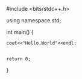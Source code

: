 #include <bits/stdc++.h>

using namespace std;


int main() {

	cout<<"Hello,World"<<endl;

	
	return 0;
}
